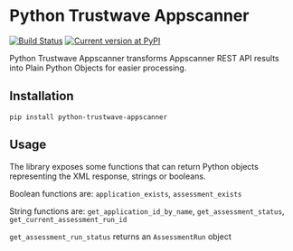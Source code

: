 

Python Trustwave Appscanner
===========================
[![Build Status](https://travis-ci.org/siteblindado/python-trustwave-appscanner.svg?branch=master)](https://travis-ci.org/siteblindado/python-trustwave-appscanner#)
[![Current version at PyPI](https://img.shields.io/pypi/v/python-trustwave-appscanner.svg)](https://pypi.python.org/pypi/simple_json_log_formatter)


Python Trustwave Appscanner transforms Appscanner REST API results into Plain Python Objects for easier processing.

Installation
------------

`pip install python-trustwave-appscanner`

Usage
-----

The library exposes some functions that can return Python objects representing the XML response, strings or booleans.

Boolean functions are: `application_exists`, `assessment_exists`

String functions are: `get_application_id_by_name`, `get_assessment_status`, `get_current_assessment_run_id`

`get_assessment_run_status` returns an `AssessmentRun` object